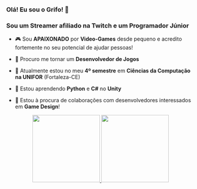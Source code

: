 ### Olá! Eu sou o Grifo! 👋

### Sou um Streamer afiliado na Twitch e um Programador Júnior

- 🎮 Sou **APAIXONADO** por **Video-Games** desde pequeno e acredito fortemente no seu potencial de ajudar pessoas!

- 🎯 Procuro me tornar um **Desenvolvedor de Jogos** 
 
- 🔭 Atualmente estou no meu **4º semestre** em **Ciências da Computação na UNIFOR** (Fortaleza-CE)

- 🌱 Estou aprendendo **Python** e **C#** no **Unity**

- 👯 Estou à procura de colaborações com desenvolvedores interessados em **Game Design**!

<div align="center">
  <a href="https://github.com/grifoexe">
  <img height="180em" src="https://github-readme-stats.vercel.app/api?username=grifoexe&show_icons=true&theme=github_dark&include_all_commits=true&count_private=true"/>
  <img height="180em" src="https://github-readme-stats.vercel.app/api/top-langs/?username=grifoexe&layout=compact&langs_count=7&theme=github_dark"/>
</div>
